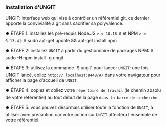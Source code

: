 ### Installation d'UNGIT

UNGIT: interface web qui vise à contrôler un référentiel git, ce dernier apporte la convivialité à git sans sacrifier sa polyvalence.

  ⏺️ ÉTAPE 1: installez les pré-requis Node.JS `> = 10.18.0` et NPM `> = 6.13.4]`:
        $ sudo apt-get update && apt-get install npm 
 
  ⏺️ ÉTAPE 2: installez `UNGIT` à partir du gestionnaire de packages NPM:
        $ sudo -H npm install -g ungit 
 
  ⏺️ ÉTAPE 3: utilisez la commande '$ ungit' pour lancer `UNGIT`:
        une fois UNGIT lancé, collez `http:// localhost:8448/#/` dans votre navigateur pour afficher la page d'accueil de `UNGIT` 
 
  ⏺️ ÉTAPE 4: copiez et collez votre `répertoire de travail` (le chemin absolu de votre référentiel) au tout début de la page `dans la barre de recherche`.
 
  ⏺️ ÉTAPE 5: vous pouvez désormais utiliser toute la fonction de `UNGIT`, à utiliser avec précaution car votre action sur `UNGIT` affectera l'ensemble de votre référentiel.